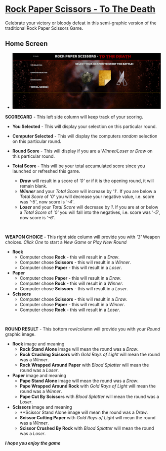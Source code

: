 # [Rock Paper Scissors - To The Death](https://bradwayne.github.io/R-P-S-Game)

Celebrate your victory or bloody defeat in this semi-graphic version of the traditional Rock Paper Scissors Game.

## Home Screen

* ![alt text](/assets/screenshots/home_screen.png)

**SCORECARD** - This left side column will keep track of your scoring.
    
* **You Selected** - This will display your selection on this particular round.

* **Computer Selected** - This will display the computers *random* selection on this particular round.

* **Round Score** - This will display if you are a *Winner/Loser or Draw* on this particular round.

* **Total Score** - This will be your total accumulated score since you launched or refreshed this game.
    * **_Draw_** will result in a score of *'0'* or if it is the opening round, it will remain blank.
    * **_Winner_** and your *Total Score* will increase by *'1'*. If you are below a *Total Score* of *'0'* you will decrease your negative value, i.e. score was *'-5'*, now score is *'-4'*.
    * **_Loser_** and your *Total Score* will decrease by *1*. If you are at or below a *Total Score* of *'0'* you will fall into the negatives, i.e. score was *'-5'*, now score is *'-6'*.
<br>

**WEAPON CHOICE** - This right side column will provide you with *'3'* Weapon choices. *Click One* to start a *New Game* or *Play New Round*
* **Rock**
    * Computer chose **Rock** - this will result in a *Draw*.
    * Computer chose **Scissors** - this will result in a *Winner*.
    * Computer chose **Paper** - this will result in a *Loser*.
* **Paper**
    * Computer chose **Paper** - this will result in a *Draw*.
    * Computer chose **Rock** - this will result in a *Winner*.
    * Computer chose **Scissors** - this will result in a *Loser*.
* **Scissors**
    * Computer chose **Scissors** - this will result in a *Draw*.
    * Computer chose **Paper** - this will result in a *Winner*.
    * Computer chose **Rock** - this will result in a *Loser*.
<br>

**ROUND RESULT** - This bottom row/column will provide you with your *Round* graphic image.
* **Rock** image and meaning
    * **Rock Stand Alone** image will mean the round was a *Draw*.
    * **Rock Crushing Scissors** with *Gold Rays of Light* will mean the round was a *Winner*.
    * **Rock Wrapped Around Paper** with *Blood Splatter* will mean the round was a *Loser*.
* **Paper** image and meaning
    * **Pape Stand Alone** image will mean the round was a *Draw*.
    * **Pape Wrapped Around Rock** with *Gold Rays of Light* will mean the round was a *Winner*.
    * **Pape Cut By Scissors** with *Blood Splatter* will mean the round was a *Loser*.
* **Scissors** image and meaning
    * **Scissor Stand Alone image will mean the round was a *Draw*.
    * **Scissor Cutting Paper** with *Gold Rays of Light* will mean the round was a *Winner*.
    * **Scissor Crushed By Rock** with *Blood Splatter* will mean the round was a *Loser*.

**_I hope you enjoy the game_**





